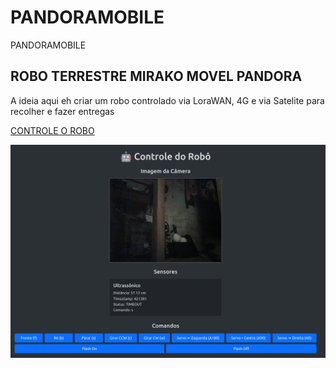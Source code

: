 # PANDORAMOBILE
PANDORAMOBILE

## ROBO TERRESTRE MIRAKO MOVEL PANDORA
A ideia aqui eh criar um robo controlado via LoraWAN, 4G e via Satelite para recolher e fazer entregas 

[CONTROLE O ROBO](https://sophia.mirako.org/pandora/)


![Pandora Control](https://github.com/santocyber/PANDORAMOBILE/blob/main/PANDORAMIRAKOCONTROL.png?raw=true)
